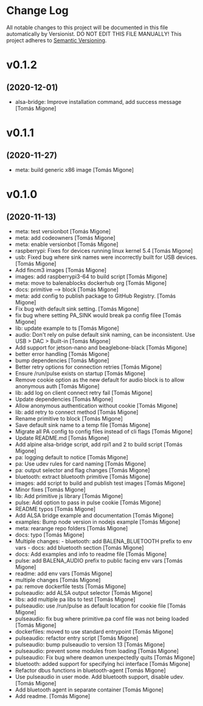 # Change Log

All notable changes to this project will be documented in this file
automatically by Versionist. DO NOT EDIT THIS FILE MANUALLY!
This project adheres to [Semantic Versioning](http://semver.org/).

# v0.1.2
## (2020-12-01)

* alsa-bridge: Improve installation command, add success message [Tomás Migone]

# v0.1.1
## (2020-11-27)

* meta: build generic x86 image [Tomás Migone]

# v0.1.0
## (2020-11-13)

* meta: test versionbot [Tomás Migone]
* meta: add codeowners [Tomás Migone]
* meta: enable versionbot [Tomás Migone]
* raspberrypi: Fixes for devices running linux kernel 5.4 [Tomás Migone]
* usb: Fixed bug where sink names were incorrectly built for USB devices. [Tomás Migone]
* Add fincm3 images [Tomás Migone]
* images: add raspberrypi3-64 to build script [Tomás Migone]
* meta: move to balenablocks dockerhub org [Tomás Migone]
* docs: primitive --> block [Tomás Migone]
* meta: add config to publish package to GitHub Registry. [Tomás Migone]
* Fix bug with default sink setting. [Tomás Migone]
* fix bug where setting PA_SINK would break pa config filee [Tomás Migone]
* lib: update example to ts [Tomás Migone]
* audio: Don't rely on pulse default sink naming, can be inconsistent. Use USB > DAC > Built-in [Tomás Migone]
* Add support for jetson-nano and beaglebone-black [Tomás Migone]
* better error handling [Tomás Migone]
* bump dependencies [Tomás Migone]
* Better retry options for connection retries [Tomás Migone]
* Ensure /run/pulse exists on startup [Tomás Migone]
* Remove cookie option as the new default for audio block is to allow anonymous auth [Tomás Migone]
* lib: add log on client connect retry fail [Tomás Migone]
* Update dependencies [Tomás Migone]
* Allow anonymous authentication without cookie [Tomás Migone]
* lib: add retry to connect method [Tomás Migone]
* Rename primitive to block [Tomás Migone]
* Save default sink name to a temp file [Tomás Migone]
* Migrate all PA config to config files instead of cli flags [Tomás Migone]
* Update README.md [Tomás Migone]
* Add alpine alsa-bridge script, add rpi1 and 2 to build script [Tomás Migone]
* pa: logging default to notice [Tomás Migone]
* pa: Use udev rules for card naming [Tomás Migone]
* pa: output selector and flag changes [Tomás Migone]
* bluetooth: extract bluetooth primitive [Tomás Migone]
* images: add script to build and publish test images [Tomás Migone]
* Minor fixes [Tomás Migone]
* lib: Add primitive js library [Tomás Migone]
* pulse: Add option to pass in pulse cookie [Tomás Migone]
* README typos [Tomás Migone]
* Add ALSA bridge example and documentation [Tomás Migone]
* examples: Bump node version in nodejs example [Tomás Migone]
* meta: rearange repo folders [Tomás Migone]
* docs: typo [Tomás Migone]
* Multiple changes: - bluetooth: add BALENA_BLUETOOTH prefix to env vars - docs: add bluetooth section [Tomás Migone]
* docs: Add examples and info to readme file [Tomás Migone]
* pulse: add BALENA_AUDIO prefix to public facing env vars [Tomás Migone]
* readme: add env vars [Tomás Migone]
* multiple changes [Tomás Migone]
* pa: remove dockerfile tests [Tomás Migone]
* pulseaudio: add ALSA output selector [Tomás Migone]
* libs: add multiple pa libs to test [Tomás Migone]
* pulseaudio: use /run/pulse as default location for cookie file [Tomás Migone]
* pulseaudio: fix bug where primitive.pa conf file was not being loaded [Tomás Migone]
* dockerfiles: moved to use standard entrypoint [Tomás Migone]
* pulseaudio: refactor entry script [Tomás Migone]
* pulseaudio: bump pulseaudio to version 13 [Tomás Migone]
* pulseaudio: prevent some modules from loading [Tomás Migone]
* pulseaudio: Fix bug where deamon unexpectedly quits [Tomás Migone]
* bluetooth: added support for specifying hci interface [Tomás Migone]
* Refactor dbus functions in bluetooth-agent [Tomás Migone]
* Use pulseaudio in user mode. Add bluetooth support, disable udev. [Tomás Migone]
* Add bluetooth agent in separate container [Tomás Migone]
* Add readme. [Tomás Migone]
